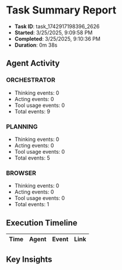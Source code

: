 # Task Summary Report

- **Task ID**: task_1742917198396_2626
- **Started**: 3/25/2025, 9:09:58 PM
- **Completed**: 3/25/2025, 9:10:36 PM
- **Duration**: 0m 38s

## Agent Activity

### ORCHESTRATOR

- Thinking events: 0
- Acting events: 0
- Tool usage events: 0
- Total events: 9

### PLANNING

- Thinking events: 0
- Acting events: 0
- Tool usage events: 0
- Total events: 5

### BROWSER

- Thinking events: 0
- Acting events: 0
- Tool usage events: 0
- Total events: 1

## Execution Timeline

| Time | Agent | Event | Link |
| ---- | ----- | ----- | ---- |

## Key Insights

